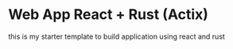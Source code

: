 # Web App React + Rust (Actix)

this is my starter template to build application using react and rust